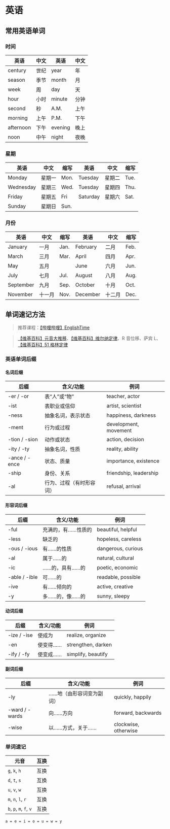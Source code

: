 # 英语

## 常用英语单词

### 时间

| 英语      | 中文 | 英语    | 中文 |
| --------- | ---- | ------- | ---- |
| century   | 世纪 | year    | 年   |
| season    | 季节 | month   | 月   |
| week      | 周   | day     | 天   |
| hour      | 小时 | minute  | 分钟 |
| second    | 秒   | A.M.    | 上午 |
| morning   | 上午 | P.M.    | 下午 |
| afternoon | 下午 | evening | 晚上 |
| noon      | 中午 | night   | 夜晚 |

### 星期

| 英语      | 中文   | 缩写 | 英语     | 中文   | 缩写 |
| --------- | ------ | ---- | -------- | ------ | ---- |
| Monday    | 星期一 | Mon. | Tuesday  | 星期二 | Tue. |
| Wednesday | 星期三 | Wed. | Tuesday  | 星期四 | Thu. |
| Friday    | 星期五 | Fri  | Saturday | 星期六 | Sat. |
| Sunday    | 星期日 | Sun. |          |        |      |

### 月份

| 英语      | 中文   | 缩写 | 英语     | 中文   | 缩写 |
| --------- | ------ | ---- | -------- | ------ | ---- |
| January   | 一月   | Jan. | February | 二月   | Feb. |
| March     | 三月   | Mar. | April    | 四月   | Apr. |
| May       | 五月   |      | June     | 六月   | Jun. |
| July      | 七月   | Jul. | August   | 八月   | Aug. |
| September | 九月   | Sep. | October  | 十月   | Oct. |
| November  | 十一月 | Nov. | December | 十二月 | Dec. |

## 单词速记方法

> 推荐课程：[【哔哩哔哩】EnglishTime](https://space.bilibili.com/1823466601/lists/1916066?type=series)

> [【维基百科】元音大推移](https://zh.wikipedia.org/wiki/%E6%AF%8D%E9%9F%B3%E5%A4%A7%E6%8E%A8%E7%A7%BB)、[【维基百科】维尔纳定律](https://zh.wikipedia.org/wiki/%E7%B6%AD%E7%88%BE%E7%B4%8D%E5%AE%9A%E5%BE%8B)、R 音位移、萨宾 L、[【维基百科】51 格林定律](https://zh.wikipedia.org/wiki/%E6%A0%BC%E6%9E%97%E5%AE%9A%E5%BE%8B)

### 英语单词后缀

#### 名词后缀

| 后缀            | 含义/功能        | 例词                     |
| ------------- | ------------ | ---------------------- |
| -er / -or     | 表“人”或“物”     | teacher, actor         |
| -ist          | 表职业或信仰       | artist, scientist      |
| -ness         | 抽象名词，表示状态    | happiness, darkness    |
| -ment         | 行为或过程        | development, movement  |
| -tion / -sion | 动作或状态        | action, decision       |
| -ity / -ty    | 抽象名词，性质      | reality, ability       |
| -ance / -ence | 状态、质量        | importance, existence  |
| -ship         | 身份、关系        | friendship, leadership |
| -al           | 行为、过程（有时形容词） | refusal, arrival       |

#### 形容词后缀

|后缀|含义/功能|例词|
|---|---|---|
|-ful|充满的，有……性质的|beautiful, helpful|
|-less|缺乏的|hopeless, careless|
|-ous / -ious|有……的性质|dangerous, curious|
|-al|属于……的|natural, cultural|
|-ic|……的，具有……的|poetic, economic|
|-able / -ible|可……的|readable, possible|
|-ive|有……倾向的|active, creative|
|-y|多……的，像……的|sunny, sleepy|

#### 动词后缀

|后缀|含义/功能|例词|
|---|---|---|
|-ize / -ise|使成为|realize, organize|
|-en|使变得……|strengthen, darken|
|-ify / -fy|使变成……|simplify, beautify|

#### 副词后缀

|后缀|含义/功能|例词|
|---|---|---|
|-ly|……地（由形容词变为副词）|quickly, happily|
|-ward / -wards|向……方向|forward, backwards|
|-wise|以……方式，关于……|clockwise, otherwise|

### 单词速记

| 元音                      | 互换  |
| ----------------------- | --- |
| `g`, `k`, `h`           | 互换  |
| `d`, `t`, `s`           | 互换  |
| `u`, `v`, `w`           | 互换  |
| `m`, `n`, `l`, `r`      | 互换  |
| `b`, `p`, `m`, `f`, `v` | 互换  |

`a = e = i = o = u = w = y`

